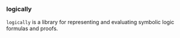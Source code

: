 ### logically

`logically` is a library for representing and evaluating symbolic logic
formulas and proofs.
